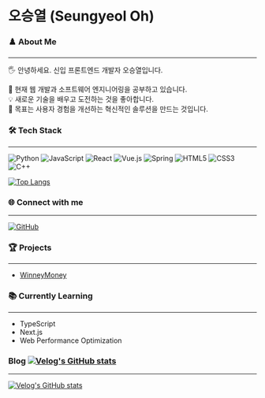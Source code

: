 # 오승열 (Seungyeol Oh)

### ♟️ About Me 
---
🖐 안녕하세요. 신입 프론트엔드 개발자 오승열입니다.

🌱 현재 웹 개발과 소프트웨어 엔지니어링을 공부하고 있습니다.  
💡 새로운 기술을 배우고 도전하는 것을 좋아합니다.  
🎯 목표는 사용자 경험을 개선하는 혁신적인 솔루션을 만드는 것입니다.

### 🛠 Tech Stack
---
![Python](https://img.shields.io/badge/-Python-3776AB?style=flat-square&logo=Python&logoColor=white)
![JavaScript](https://img.shields.io/badge/-JavaScript-F7DF1E?style=flat-square&logo=javascript&logoColor=black)
![React](https://img.shields.io/badge/-React-61DAFB?style=flat-square&logo=react&logoColor=black)
![Vue.js](https://img.shields.io/badge/-Vue.js-4FC08D?style=flat-square&logo=vue.js&logoColor=white)
![Spring](https://img.shields.io/badge/-Spring-6DB33F?style=flat-square&logo=spring&logoColor=white)
![HTML5](https://img.shields.io/badge/-HTML5-E34F26?style=flat-square&logo=html5&logoColor=white)
![CSS3](https://img.shields.io/badge/-CSS3-1572B6?style=flat-square&logo=css3&logoColor=white)
![C++](https://img.shields.io/badge/-C++-00599C?style=flat-square&logo=c%2B%2B&logoColor=white)

[![Top Langs](https://github-readme-stats.vercel.app/api/top-langs/?username=kwo9827&layout=compact)](https://github.com/kwo9827/github-readme-stats)

### 🌐 Connect with me
---
[![GitHub](https://img.shields.io/badge/-GitHub-181717?style=flat-square&logo=GitHub&logoColor=white)](https://github.com/kwo9827)

### 🏆 Projects
---
- [WinneyMoney](https://github.com/kwo9827/winneymoney)

### 📚 Currently Learning
---
- TypeScript
- Next.js
- Web Performance Optimization

### Blog [![Velog's GitHub stats](https://velog-readme-stats.vercel.app/api/badge?name=tmdduf785)](https://velog.io/@eungyeole) 
---
[![Velog's GitHub stats](https://velog-readme-stats.vercel.app/api?name=tmdduf785)](https://github.com/eungyeole/velog-readme-stats)


